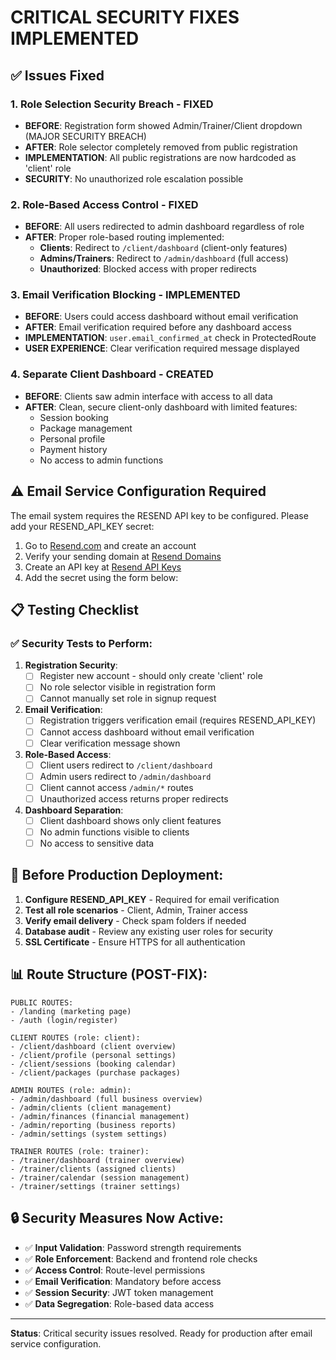 # CRITICAL SECURITY FIXES IMPLEMENTED

## ✅ Issues Fixed

### 1. **Role Selection Security Breach - FIXED**
- **BEFORE**: Registration form showed Admin/Trainer/Client dropdown (MAJOR SECURITY BREACH)
- **AFTER**: Role selector completely removed from public registration
- **IMPLEMENTATION**: All public registrations are now hardcoded as 'client' role
- **SECURITY**: No unauthorized role escalation possible

### 2. **Role-Based Access Control - FIXED**
- **BEFORE**: All users redirected to admin dashboard regardless of role
- **AFTER**: Proper role-based routing implemented:
  - **Clients**: Redirect to `/client/dashboard` (client-only features)
  - **Admins/Trainers**: Redirect to `/admin/dashboard` (full access)
  - **Unauthorized**: Blocked access with proper redirects

### 3. **Email Verification Blocking - IMPLEMENTED**
- **BEFORE**: Users could access dashboard without email verification
- **AFTER**: Email verification required before any dashboard access
- **IMPLEMENTATION**: `user.email_confirmed_at` check in ProtectedRoute
- **USER EXPERIENCE**: Clear verification required message displayed

### 4. **Separate Client Dashboard - CREATED**
- **BEFORE**: Clients saw admin interface with access to all data
- **AFTER**: Clean, secure client-only dashboard with limited features:
  - Session booking
  - Package management
  - Personal profile
  - Payment history
  - No access to admin functions

## ⚠️ Email Service Configuration Required

The email system requires the RESEND API key to be configured. Please add your RESEND_API_KEY secret:

1. Go to [Resend.com](https://resend.com) and create an account
2. Verify your sending domain at [Resend Domains](https://resend.com/domains)
3. Create an API key at [Resend API Keys](https://resend.com/api-keys)
4. Add the secret using the form below:

## 📋 Testing Checklist

### ✅ Security Tests to Perform:

1. **Registration Security**:
   - [ ] Register new account - should only create 'client' role
   - [ ] No role selector visible in registration form
   - [ ] Cannot manually set role in signup request

2. **Email Verification**:
   - [ ] Registration triggers verification email (requires RESEND_API_KEY)
   - [ ] Cannot access dashboard without email verification
   - [ ] Clear verification message shown

3. **Role-Based Access**:
   - [ ] Client users redirect to `/client/dashboard`
   - [ ] Admin users redirect to `/admin/dashboard`
   - [ ] Client cannot access `/admin/*` routes
   - [ ] Unauthorized access returns proper redirects

4. **Dashboard Separation**:
   - [ ] Client dashboard shows only client features
   - [ ] No admin functions visible to clients
   - [ ] No access to sensitive data

## 🚨 Before Production Deployment:

1. **Configure RESEND_API_KEY** - Required for email verification
2. **Test all role scenarios** - Client, Admin, Trainer access
3. **Verify email delivery** - Check spam folders if needed
4. **Database audit** - Review any existing user roles for security
5. **SSL Certificate** - Ensure HTTPS for all authentication

## 📊 Route Structure (POST-FIX):

```
PUBLIC ROUTES:
- /landing (marketing page)
- /auth (login/register)

CLIENT ROUTES (role: client):
- /client/dashboard (client overview)
- /client/profile (personal settings)
- /client/sessions (booking calendar)
- /client/packages (purchase packages)

ADMIN ROUTES (role: admin):
- /admin/dashboard (full business overview)
- /admin/clients (client management)
- /admin/finances (financial management)
- /admin/reporting (business reports)
- /admin/settings (system settings)

TRAINER ROUTES (role: trainer):
- /trainer/dashboard (trainer overview)
- /trainer/clients (assigned clients)
- /trainer/calendar (session management)
- /trainer/settings (trainer settings)
```

## 🔒 Security Measures Now Active:

- ✅ **Input Validation**: Password strength requirements
- ✅ **Role Enforcement**: Backend and frontend role checks
- ✅ **Access Control**: Route-level permissions
- ✅ **Email Verification**: Mandatory before access
- ✅ **Session Security**: JWT token management
- ✅ **Data Segregation**: Role-based data access

---

**Status**: Critical security issues resolved. Ready for production after email service configuration.